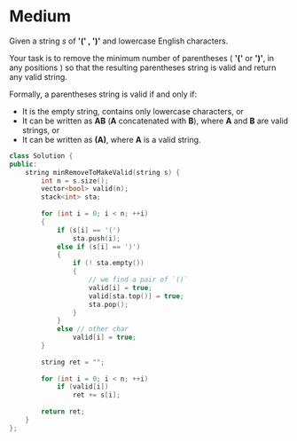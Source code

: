 # Medium

Given a string $s$ of **'(' , ')'** and lowercase English characters.

Your task is to remove the minimum number of parentheses ( **'('** or **')'**, in any positions ) so that the resulting parentheses string is valid and return any valid string.

Formally, a parentheses string is valid if and only if:

- It is the empty string, contains only lowercase characters, or
- It can be written as **AB** (**A** concatenated with **B**), where **A** and **B** are valid strings, or
- It can be written as **(A)**, where **A** is a valid string.

```cpp
class Solution {
public:
    string minRemoveToMakeValid(string s) {
        int n = s.size();
        vector<bool> valid(n);
        stack<int> sta;
        
        for (int i = 0; i < n; ++i)
        {
            if (s[i] == '(')
                sta.push(i);
            else if (s[i] == ')')
            {
                if (! sta.empty())
                {
                    // we find a pair of `()`
                    valid[i] = true;
                    valid[sta.top()] = true;
                    sta.pop();
                }
            }
            else // other char
                valid[i] = true;
        }
        
        string ret = "";
        
        for (int i = 0; i < n; ++i)
            if (valid[i])
                ret += s[i];
        
        return ret;
    }
};
```
